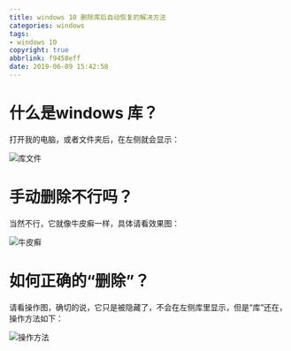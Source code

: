 ```yaml
---
title: windows 10 删除库后自动恢复的解决方法
categories: windows
tags: 
- windows 10
copyright: true
abbrlink: f9458eff
date: 2019-06-09 15:42:58
---
```




# 什么是windows 库？

打开我的电脑，或者文件夹后，在左侧就会显示：



![库文件](http://wx2.sinaimg.cn/large/96e311f0gy1g3uycyczdij20490fkglu.jpg)

# 手动删除不行吗？

当然不行，它就像牛皮癣一样，具体请看效果图：

![牛皮癣](http://ws3.sinaimg.cn/large/96e311f0gy1g3uydouvp8g20g808q414.gif)



# 如何正确的“删除”？

请看操作图，确切的说，它只是被隐藏了，不会在左侧库里显示，但是“库”还在，操作方法如下：

![操作方法](http://ws4.sinaimg.cn/large/96e311f0gy1g3uyql0zj0g20s60lmn71.gif)




